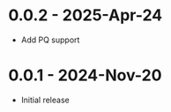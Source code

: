 <!--
SPDX-FileCopyrightText: Copyright 2024 Siemens AG

SPDX-License-Identifier: Apache-2.0
-->

# 0.0.2 - 2025-Apr-24
- Add PQ support

# 0.0.1 - 2024-Nov-20
- Initial release